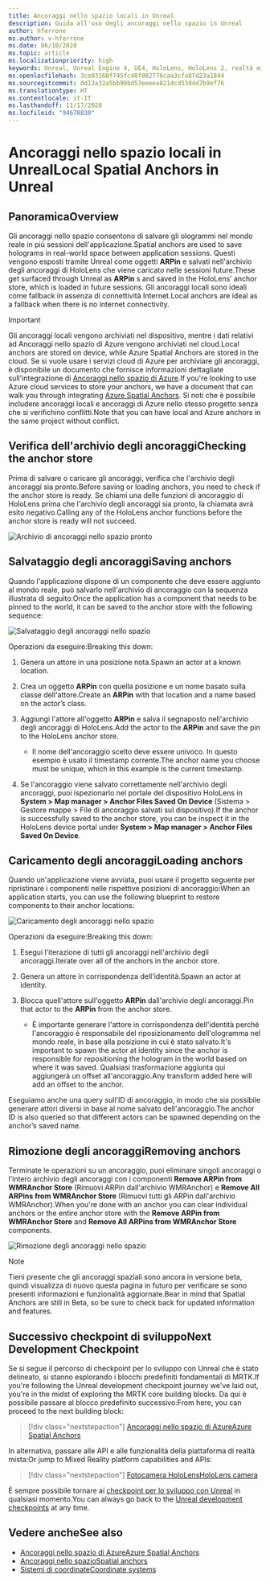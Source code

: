 ```yaml
---
title: Ancoraggi nello spazio locali in Unreal
description: Guida all'uso degli ancoraggi nello spazio in Unreal
author: hferrone
ms.author: v-hferrone
ms.date: 06/10/2020
ms.topic: article
ms.localizationpriority: high
keywords: Unreal, Unreal Engine 4, UE4, HoloLens, HoloLens 2, realtà mista, sviluppo, funzionalità, documentazione, guide, ologrammi, ancoraggi nello spazio, visore VR realtà mista, visore VR di windows mixed reality, visore per realtà virtuale
ms.openlocfilehash: 3ce83160f745fc48f082776caa3cfa87d23a1844
ms.sourcegitcommit: dd13a32a5bb90bd53eeeea8214cd5384d7b9ef76
ms.translationtype: HT
ms.contentlocale: it-IT
ms.lasthandoff: 11/17/2020
ms.locfileid: "94678830"
---
```

# <a name="local-spatial-anchors-in-unreal"></a><span data-ttu-id="23d3f-104">Ancoraggi nello spazio locali in Unreal</span><span class="sxs-lookup"><span data-stu-id="23d3f-104">Local Spatial Anchors in Unreal</span></span>

## <a name="overview"></a><span data-ttu-id="23d3f-105">Panoramica</span><span class="sxs-lookup"><span data-stu-id="23d3f-105">Overview</span></span>

<span data-ttu-id="23d3f-106">Gli ancoraggi nello spazio consentono di salvare gli ologrammi nel mondo reale in più sessioni dell'applicazione.</span><span class="sxs-lookup"><span data-stu-id="23d3f-106">Spatial anchors are used to save holograms in real-world space between application sessions.</span></span> <span data-ttu-id="23d3f-107">Questi vengono esposti tramite Unreal come oggetti **ARPin** e salvati nell'archivio degli ancoraggi di HoloLens che viene caricato nelle sessioni future.</span><span class="sxs-lookup"><span data-stu-id="23d3f-107">These get surfaced through Unreal as **ARPin** s and saved in the HoloLens’ anchor store, which is loaded in future sessions.</span></span> <span data-ttu-id="23d3f-108">Gli ancoraggi locali sono ideali come fallback in assenza di connettività Internet.</span><span class="sxs-lookup"><span data-stu-id="23d3f-108">Local anchors are ideal as a fallback when there is no internet connectivity.</span></span>

> [!IMPORTANT]
> <span data-ttu-id="23d3f-109">Gli ancoraggi locali vengono archiviati nel dispositivo, mentre i dati relativi ad Ancoraggi nello spazio di Azure vengono archiviati nel cloud.</span><span class="sxs-lookup"><span data-stu-id="23d3f-109">Local anchors are stored on device, while Azure Spatial Anchors are stored in the cloud.</span></span> <span data-ttu-id="23d3f-110">Se si vuole usare i servizi cloud di Azure per archiviare gli ancoraggi, è disponibile un documento che fornisce informazioni dettagliate sull'integrazione di [Ancoraggi nello spazio di Azure](unreal-azure-spatial-anchors.md).</span><span class="sxs-lookup"><span data-stu-id="23d3f-110">If you're looking to use Azure cloud services to store your anchors, we have a document that can walk you through integrating [Azure Spatial Anchors](unreal-azure-spatial-anchors.md).</span></span> <span data-ttu-id="23d3f-111">Si noti che è possibile includere ancoraggi locali e ancoraggi di Azure nello stesso progetto senza che si verifichino conflitti.</span><span class="sxs-lookup"><span data-stu-id="23d3f-111">Note that you can have local and Azure anchors in the same project without conflict.</span></span>

## <a name="checking-the-anchor-store"></a><span data-ttu-id="23d3f-112">Verifica dell'archivio degli ancoraggi</span><span class="sxs-lookup"><span data-stu-id="23d3f-112">Checking the anchor store</span></span>

<span data-ttu-id="23d3f-113">Prima di salvare o caricare gli ancoraggi, verifica che l'archivio degli ancoraggi sia pronto.</span><span class="sxs-lookup"><span data-stu-id="23d3f-113">Before saving or loading anchors, you need to check if the anchor store is ready.</span></span>  <span data-ttu-id="23d3f-114">Se chiami una delle funzioni di ancoraggio di HoloLens prima che l'archivio degli ancoraggi sia pronto, la chiamata avrà esito negativo.</span><span class="sxs-lookup"><span data-stu-id="23d3f-114">Calling any of the HoloLens anchor functions before the anchor store is ready will not succeed.</span></span>  

![Archivio di ancoraggi nello spazio pronto](images/unreal-spatialanchors-store-ready.PNG)

## <a name="saving-anchors"></a><span data-ttu-id="23d3f-116">Salvataggio degli ancoraggi</span><span class="sxs-lookup"><span data-stu-id="23d3f-116">Saving anchors</span></span>

<span data-ttu-id="23d3f-117">Quando l'applicazione dispone di un componente che deve essere aggiunto al mondo reale, può salvarlo nell'archivio di ancoraggio con la sequenza illustrata di seguito:</span><span class="sxs-lookup"><span data-stu-id="23d3f-117">Once the application has a component that needs to be pinned to the world, it can be saved to the anchor store with the following sequence:</span></span> 

![Salvataggio degli ancoraggi nello spazio](images/unreal-spatialanchors-save.PNG)

<span data-ttu-id="23d3f-119">Operazioni da eseguire:</span><span class="sxs-lookup"><span data-stu-id="23d3f-119">Breaking this down:</span></span>
1. <span data-ttu-id="23d3f-120">Genera un attore in una posizione nota.</span><span class="sxs-lookup"><span data-stu-id="23d3f-120">Spawn an actor at a known location.</span></span>
2. <span data-ttu-id="23d3f-121">Crea un oggetto **ARPin** con quella posizione e un nome basato sulla classe dell'attore.</span><span class="sxs-lookup"><span data-stu-id="23d3f-121">Create an **ARPin** with that location and a name based on the actor’s class.</span></span> 
3. <span data-ttu-id="23d3f-122">Aggiungi l'attore all'oggetto **ARPin** e salva il segnaposto nell'archivio degli ancoraggi di HoloLens.</span><span class="sxs-lookup"><span data-stu-id="23d3f-122">Add the actor to the **ARPin** and save the pin to the HoloLens anchor store.</span></span>  
    * <span data-ttu-id="23d3f-123">Il nome dell'ancoraggio scelto deve essere univoco. In questo esempio è usato il timestamp corrente.</span><span class="sxs-lookup"><span data-stu-id="23d3f-123">The anchor name you choose must be unique, which in this example is the current timestamp.</span></span> 

4. <span data-ttu-id="23d3f-124">Se l'ancoraggio viene salvato correttamente nell'archivio degli ancoraggi, puoi ispezionarlo nel portale del dispositivo HoloLens in **System > Map manager > Anchor Files Saved On Device** (Sistema > Gestore mappe > File di ancoraggio salvati sul dispositivo).</span><span class="sxs-lookup"><span data-stu-id="23d3f-124">If the anchor is successfully saved to the anchor store, you can be inspect it in the HoloLens device portal under **System > Map manager > Anchor Files Saved On Device**.</span></span> 

## <a name="loading-anchors"></a><span data-ttu-id="23d3f-125">Caricamento degli ancoraggi</span><span class="sxs-lookup"><span data-stu-id="23d3f-125">Loading anchors</span></span>

<span data-ttu-id="23d3f-126">Quando un'applicazione viene avviata, puoi usare il progetto seguente per ripristinare i componenti nelle rispettive posizioni di ancoraggio:</span><span class="sxs-lookup"><span data-stu-id="23d3f-126">When an application starts, you can use the following blueprint to restore components to their anchor locations:</span></span>

![Caricamento degli ancoraggi nello spazio](images/unreal-spatialanchors-load.PNG)

<span data-ttu-id="23d3f-128">Operazioni da eseguire:</span><span class="sxs-lookup"><span data-stu-id="23d3f-128">Breaking this down:</span></span>
1. <span data-ttu-id="23d3f-129">Esegui l'iterazione di tutti gli ancoraggi nell'archivio degli ancoraggi.</span><span class="sxs-lookup"><span data-stu-id="23d3f-129">Iterate over all of the anchors in the anchor store.</span></span> 
2. <span data-ttu-id="23d3f-130">Genera un attore in corrispondenza dell'identità.</span><span class="sxs-lookup"><span data-stu-id="23d3f-130">Spawn an actor at identity.</span></span>
3. <span data-ttu-id="23d3f-131">Blocca quell'attore sull'oggetto **ARPin** dall'archivio degli ancoraggi.</span><span class="sxs-lookup"><span data-stu-id="23d3f-131">Pin that actor to the **ARPin** from the anchor store.</span></span>  

    * <span data-ttu-id="23d3f-132">È importante generare l'attore in corrispondenza dell'identità perché l'ancoraggio è responsabile del riposizionamento dell'ologramma nel mondo reale, in base alla posizione in cui è stato salvato.</span><span class="sxs-lookup"><span data-stu-id="23d3f-132">It's important to spawn the actor at identity since the anchor is responsible for repositioning the hologram in the world based on where it was saved.</span></span> <span data-ttu-id="23d3f-133">Qualsiasi trasformazione aggiunta qui aggiungerà un offset all'ancoraggio.</span><span class="sxs-lookup"><span data-stu-id="23d3f-133">Any transform added here will add an offset to the anchor.</span></span> 

<span data-ttu-id="23d3f-134">Eseguiamo anche una query sull'ID di ancoraggio, in modo che sia possibile generare attori diversi in base al nome salvato dell'ancoraggio.</span><span class="sxs-lookup"><span data-stu-id="23d3f-134">The anchor ID is also queried so that different actors can be spawned depending on the anchor’s saved name.</span></span> 

## <a name="removing-anchors"></a><span data-ttu-id="23d3f-135">Rimozione degli ancoraggi</span><span class="sxs-lookup"><span data-stu-id="23d3f-135">Removing anchors</span></span> 

<span data-ttu-id="23d3f-136">Terminate le operazioni su un ancoraggio, puoi eliminare singoli ancoraggi o l'intero archivio degli ancoraggi con i componenti **Remove ARPin from WMRAnchor Store** (Rimuovi ARPin dall'archivio WMRAnchor) e **Remove All ARPins from WMRAnchor Store** (Rimuovi tutti gli ARPin dall'archivio WMRAnchor).</span><span class="sxs-lookup"><span data-stu-id="23d3f-136">When you're done with an anchor you can clear individual anchors or the entire anchor store with the **Remove ARPin from WMRAnchor Store** and **Remove All ARPins from WMRAnchor Store** components.</span></span>

![Rimozione degli ancoraggi nello spazio](images/unreal-spatialanchors-remove.PNG)

> [!NOTE]
> <span data-ttu-id="23d3f-138">Tieni presente che gli ancoraggi spaziali sono ancora in versione beta, quindi visualizza di nuovo questa pagina in futuro per verificare se sono presenti informazioni e funzionalità aggiornate.</span><span class="sxs-lookup"><span data-stu-id="23d3f-138">Bear in mind that Spatial Anchors are still in Beta, so be sure to check back for updated information and features.</span></span>

## <a name="next-development-checkpoint"></a><span data-ttu-id="23d3f-139">Successivo checkpoint di sviluppo</span><span class="sxs-lookup"><span data-stu-id="23d3f-139">Next Development Checkpoint</span></span>

<span data-ttu-id="23d3f-140">Se si segue il percorso di checkpoint per lo sviluppo con Unreal che è stato delineato, si stanno esplorando i blocchi predefiniti fondamentali di MRTK.</span><span class="sxs-lookup"><span data-stu-id="23d3f-140">If you're following the Unreal development checkpoint journey we've laid out, you're in the midst of exploring the MRTK core building blocks.</span></span> <span data-ttu-id="23d3f-141">Da qui è possibile passare al blocco predefinito successivo:</span><span class="sxs-lookup"><span data-stu-id="23d3f-141">From here, you can proceed to the next building block:</span></span> 

> [!div class="nextstepaction"]
> [<span data-ttu-id="23d3f-142">Ancoraggi nello spazio di Azure</span><span class="sxs-lookup"><span data-stu-id="23d3f-142">Azure Spatial Anchors</span></span>](unreal-azure-spatial-anchors.md)

<span data-ttu-id="23d3f-143">In alternativa, passare alle API e alle funzionalità della piattaforma di realtà mista:</span><span class="sxs-lookup"><span data-stu-id="23d3f-143">Or jump to Mixed Reality platform capabilities and APIs:</span></span>

> [!div class="nextstepaction"]
> [<span data-ttu-id="23d3f-144">Fotocamera HoloLens</span><span class="sxs-lookup"><span data-stu-id="23d3f-144">HoloLens camera</span></span>](unreal-hololens-camera.md)

<span data-ttu-id="23d3f-145">È sempre possibile tornare ai [checkpoint per lo sviluppo con Unreal](unreal-development-overview.md#2-core-building-blocks) in qualsiasi momento.</span><span class="sxs-lookup"><span data-stu-id="23d3f-145">You can always go back to the [Unreal development checkpoints](unreal-development-overview.md#2-core-building-blocks) at any time.</span></span>

## <a name="see-also"></a><span data-ttu-id="23d3f-146">Vedere anche</span><span class="sxs-lookup"><span data-stu-id="23d3f-146">See also</span></span>
* [<span data-ttu-id="23d3f-147">Ancoraggi nello spazio di Azure</span><span class="sxs-lookup"><span data-stu-id="23d3f-147">Azure Spatial Anchors</span></span>](unreal-azure-spatial-anchors.md)
* [<span data-ttu-id="23d3f-148">Ancoraggi nello spazio</span><span class="sxs-lookup"><span data-stu-id="23d3f-148">Spatial anchors</span></span>](../../design/spatial-anchors.md)
* [<span data-ttu-id="23d3f-149">Sistemi di coordinate</span><span class="sxs-lookup"><span data-stu-id="23d3f-149">Coordinate systems</span></span>](../../design/coordinate-systems.md)
